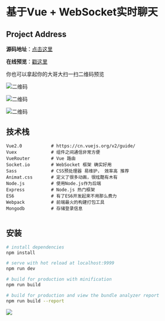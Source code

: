 # 基于Vue + WebSocket实时聊天


## Project Address

**源码地址**：[点击这里](https://github.com/xjh22222228/Vue-WebSocket-Chat)

**在线预览**：[戳这里](http://139.159.220.163:8083/chat)

你也可以拿起你的大哥大扫一扫二维码预览

![二维码](https://raw.githubusercontent.com/xjh22222228/Vue-WebSocket-Chat/master/static/images/preview_qrcode.png)

![二维码](https://raw.githubusercontent.com/xjh22222228/Vue-WebSocket-Chat/master/static/images/preview02.png)

![二维码](https://raw.githubusercontent.com/xjh22222228/Vue-WebSocket-Chat/master/static/images/preview01.png)

## 技术栈
```
Vue2.0			 # https://cn.vuejs.org/v2/guide/
Vuex		     # 组件之间通信非常方便
VueRouter	     # Vue 路由
Socket.io        # WebSocket 框架 确实好用
Sass			 # CSS预处理器 易维护， 效率高 推荐
Animat.css       # 定义了很多动画，很炫酷有木有
Node.js			 # 使用Node.js作为后端
Express			 # Node.js 热门框架
ES6			     # 有了ES6开发起来不用那么费力
Webpack			 # 前端最火的构建打包工具
Mongodb			 # 存储登录信息


```









## 安装

``` bash
# install dependencies
npm install

# serve with hot reload at localhost:9999
npm run dev

# build for production with minification
npm run build

# build for production and view the bundle analyzer report
npm run build --report
```


![](https://raw.githubusercontent.com/xjh22222228/diamonds/master/static/images/pay.jpg)
